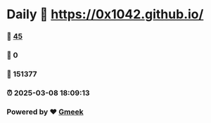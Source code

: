 # Daily :link: https://0x1042.github.io/ 
### :page_facing_up: [45](https://0x1042.github.io//tag.html) 
### :speech_balloon: 0 
### :hibiscus: 151377 
### :alarm_clock: 2025-03-08 18:09:13 
### Powered by :heart: [Gmeek](https://github.com/Meekdai/Gmeek)
